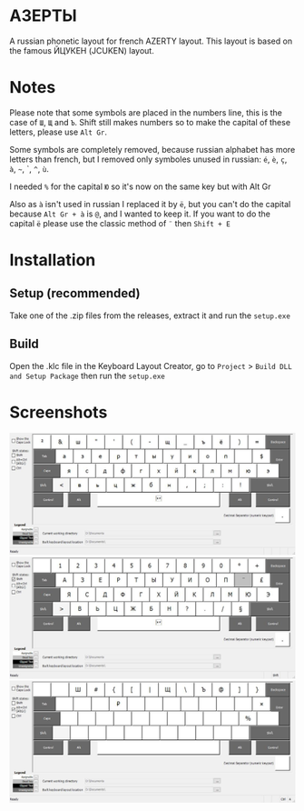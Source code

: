 АЗЕРТЫ
======

A russian phonetic layout for french AZERTY layout. This layout is based on the famous ЙЦУКЕН (JCUKEN) layout.

Notes
=====

Please note that some symbols are placed in the numbers line, this is the case of `Ш`, `Щ` and `Ъ`. Shift still makes numbers so to make the capital of these letters, please use `Alt Gr`.

Some symbols are completely removed, because russian alphabet has more letters than french, but I removed only symboles unused in russian: `é`, `è`, `ç`, `à`, `~`, \`, `^`, `ù`.

I needed `%` for the capital `Ю` so it's now on the same key but with Alt Gr

Also as `à` isn't used in russian I replaced it by `ë`, but you can't do the capital because `Alt Gr + à` is `@`, and I wanted to keep it. If you want to do the capital `ë` please use the classic method of `¨` then `Shift + E`

Installation
============

## Setup (recommended)

Take one of the .zip files from the releases, extract it and run the `setup.exe`

## Build

Open the .klc file in the Keyboard Layout Creator, go to `Project` > `Build DLL and Setup Package` then run the `setup.exe`

Screenshots
===========

![Layout](.screenshots/AZERTY.jpg)
![Layout Shift](.screenshots/AZERTYShft.jpg)
![Layout AltGr](.screenshots/AZERTYAltGr.jpg)